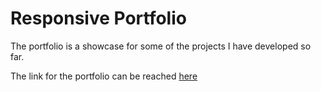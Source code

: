 # Responsive Portfolio

The portfolio is a showcase for some of the projects I have developed so far.

The link for the portfolio can be reached [here](https://asifchoudhury.github.io/)
